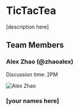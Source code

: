 # TicTacTea

[description here]

## Team Members

### Alex Zhao (@zhaoalex)

Discussion time: 2PM

![Alex Zhao](https://avatars2.githubusercontent.com/u/10901793?s=200&v=4)

### [your names here]
